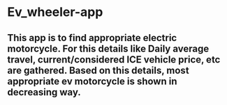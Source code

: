 # Ev_wheeler-app

## This app is to find appropriate electric motorcycle. For this details like Daily average travel, current/considered ICE vehicle price, etc are gathered. Based on this details, most appropriate ev motorcycle is shown in decreasing way.
